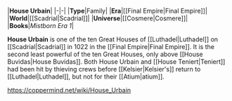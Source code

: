 |**House Urbain**|
|-|-|
|**Type**|Family|
|**Era**|[[Final Empire\|Final Empire]]|
|**World**|[[Scadrial\|Scadrial]]|
|**Universe**|[[Cosmere\|Cosmere]]|
|**Books**|*Mistborn Era 1*|

**House Urbain** is one of the ten Great Houses of [[Luthadel\|Luthadel]] on [[Scadrial\|Scadrial]] in 1022 in the [[Final Empire\|Final Empire]]. It is the second least powerful of the ten Great Houses, only above [[House Buvidas\|House Buvidas]].
Both House Urbain and [[House Teniert\|Teniert]] had been hit by thieving crews before [[Kelsier\|Kelsier's]] return to [[Luthadel\|Luthadel]], but not for their [[Atium\|atium]].



https://coppermind.net/wiki/House_Urbain